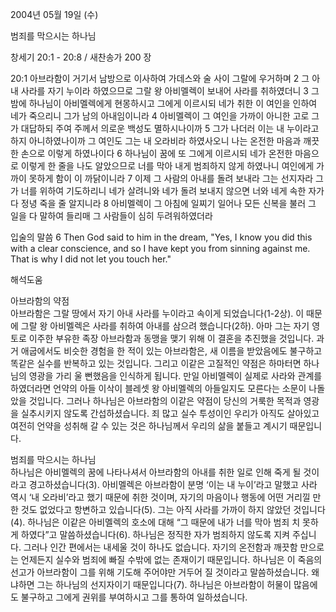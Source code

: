 2004년 05월 19일 (수)

범죄를 막으시는 하나님



창세기 20:1 - 20:8 / 새찬송가 200 장


20:1 아브라함이 거기서 남방으로 이사하여 가데스와 술 사이 그랄에 우거하며 2 그 아내 사라를 자기 누이라 하였으므로 그랄 왕 아비멜렉이 보내어 사라를 취하였더니 3 그 밤에 하나님이 아비멜렉에게 현몽하시고 그에게 이르시되 네가 취한 이 여인을 인하여 네가 죽으리니 그가 남의 아내임이니라 4 아비멜렉이 그 여인을 가까이 아니한 고로 그가 대답하되 주여 주께서 의로운 백성도 멸하시나이까 5 그가 나더러 이는 내 누이라고 하지 아니하였나이까 그 여인도 그는 내 오라비라 하였사오니 나는 온전한 마음과 깨끗한 손으로 이렇게 하였나이다 6 하나님이 꿈에 또 그에게 이르시되 네가 온전한 마음으로 이렇게 한 줄을 나도 알았으므로 너를 막아 내게 범죄하지 않게 하였나니 여인에게 가까이 못하게 함이 이 까닭이니라 7 이제 그 사람의 아내를 돌려 보내라 그는 선지자라 그가 너를 위하여 기도하리니 네가 살려니와 네가 돌려 보내지 않으면 너와 네게 속한 자가 다 정녕 죽을 줄 알지니라 8 아비멜렉이 그 아침에 일찌기 일어나 모든 신복을 불러 그 일을 다 말하여 들리매 그 사람들이 심히 두려워하였더라             

입술의 말씀 
6 Then God said to him in the dream, "Yes, I know you did this with a clear conscience, and so I have kept you from sinning against me. That is why I did not let you touch her."

해석도움





아브라함의 약점  
아브라함은 그랄 땅에서 자기 아내 사라를 누이라고 속이게 되었습니다(1-2상). 이 때문에 그랄 왕 아비멜렉은 사라를 취하여 아내를 삼으려 했습니다(2하). 아마 그는 자기 영토로 이주한 부유한 족장 아브라함과 동맹을 맺기 위해 이 결혼을 추진했을 것입니다. 과거 애굽에서도 비슷한 경험을 한 적이 있는 아브라함은, 새 이름을 받았음에도 불구하고 똑같은 실수를 반복하고 있는 것입니다. 그리고 이같은 고질적인 약점은 하마터면 하나님의 영광을 가리 울 뻔했음을 인식하게 됩니다. 만일 아비멜렉이 실제로 사라와 관계를 하였더라면 언약의 아들 이삭이 블레셋 왕 아비멜렉의 아들일지도 모른다는 소문이 나돌았을 것입니다. 그러나 하나님은 아브라함의 이같은 약점이 당신의 거룩한 목적과 영광을 실추시키지 않도록 간섭하셨습니다. 죄 많고 실수 투성이인 우리가 아직도 살아있고 여전히 언약을 성취해 갈 수 있는 것은 하나님께서 우리의 삶을 붙들고 계시기 때문입니다.  

범죄를 막으시는 하나님  
하나님은 아비멜렉의 꿈에 나타나셔서 아브라함의 아내를 취한 일로 인해 죽게 될 것이라고 경고하셨습니다(3). 아비멜렉은 아브라함이 분명 ‘이는 내 누이’라고 말했고 사라 역시 ‘내 오라비’라고 했기 때문에 취한 것이며, 자기의 마음이나 행동에 어떤 거리낄 만한 것도 없었다고 항변하고 있습니다(5). 그는 아직 사라를 가까이 하지 않았던 것입니다(4). 하나님은 이같은 아비멜렉의 호소에 대해 “그 때문에 내가 너를 막아 범죄 치 못하게 하였다”고 말씀하셨습니다(6). 하나님은 정직한 자가 범죄하지 않도록 지켜 주십니다. 그러나 인간 편에서는 내세울 것이 하나도 없습니다. 자기의 온전함과 깨끗함 만으로는 언제든지 실수와 범죄에 빠질 수밖에 없는 존재이기 때문입니다. 하나님은 이 죽음의 선고가 아브라함이 그를 위해 기도해 주어야만 거두어 질 것이라고 말씀하셨습니다. 왜냐하면 그는 하나님의 선지자이기 때문입니다(7). 하나님은 아브라함이 허물이 많음에도 불구하고 그에게 권위를 부여하시고 그를 통하여 일하셨습니다.